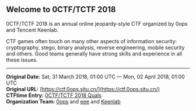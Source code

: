 
## Welcome to 0CTF/TCTF 2018

0CTF/TCTF 2018 is an annual online jeopardy-style CTF organized by 0ops and Tencent Keenlab.

CTF games often touch on many other aspects of information security: cryptography, stego, binary analysis, reverse engineering, mobile security and others. Good teams generally have strong skills and experience in all these issues.

---
**Original Date:** Sat, 31 March 2018, 01:00 UTC — Mon, 02 April 2018, 01:00 UTC<br>
**Original URL:** [https://ctf.0ops.sjtu.cn/](https://ctf.0ops.sjtu.cn/)<br>
**CTFtime Entry:** [0CTF/TCTF 2018 Quals](https://ctftime.org/event/557)<br>
**Organization Team:** [0ops](https://ctftime.org/team/4419) and [eee](https://ctftime.org/team/20634) and [Keenlab](https://ctftime.org/team/50640)
<!-- [Official Website](https://0ops.sjtu.cn/) -->
